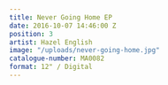 ```yaml
---
title: Never Going Home EP
date: 2016-10-07 14:46:00 Z
position: 3
artist: Hazel English
image: "/uploads/never-going-home.jpg"
catalogue-number: MA0082
format: 12" / Digital
---
```


